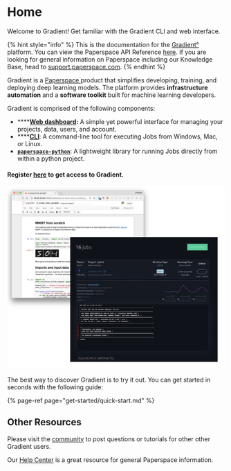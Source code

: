 # Home

Welcome to Gradient! Get familiar with the Gradient CLI and web interface.

{% hint style="info" %}
This is the documentation for the [Gradient°](https://paperspace.com/gradient) platform. You can view the Paperspace API Reference [here](https://paperspace.github.io/paperspace-node/).  If you are looking for general information on Paperspace including our Knowledge Base, head to [support.paperspace.com](https://support.paperspace.com).
{% endhint %}

Gradient is a [Paperspace ](https://www.paperspace.com/)product that simplifies developing, training, and deploying deep learning models.  The platform provides **infrastructure automation** and a **software toolkit** built for machine learning developers.

Gradient is comprised of the following components:

* \*\*\*\*[**Web dashboard**](https://www.paperspace.com/console)**:** A simple yet powerful interface for managing your projects, data, users, and account.
* \*\*\*\*[**CLI**](get-started/quick-start.md#installation): A command-line tool for executing Jobs from Windows, Mac, or Linux. 
* [**`paperspace-python`**](python-client/paperspace-python.md): A lightweight library for running Jobs directly from within a python project.

#### Register [here](https://www.paperspace.com/account/signup) to get access to Gradient.

![](.gitbook/assets/image%20%288%29.png)

The best way to discover Gradient is to try it out. You can get started in seconds with the following guide:

{% page-ref page="get-started/quick-start.md" %}

## Other Resources

Please visit the [community](http://community.paperspace.com/) to post questions or tutorials for other other Gradient users.  

Our [Help Center](https://support.paperspace.com) is a great resource for general Paperspace information.



